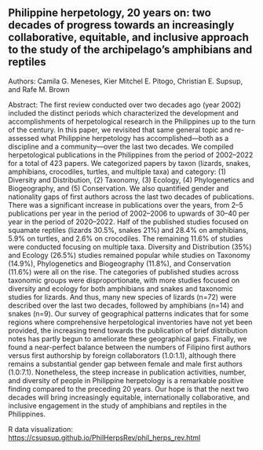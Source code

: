 ## Philippine herpetology, 20 years on: two decades of progress towards an increasingly collaborative, equitable, and inclusive approach to the study of the archipelago’s amphibians and reptiles

Authors: Camila G. Meneses, Kier Mitchel E. Pitogo, Christian E. Supsup, and Rafe M. Brown 

Abstract: The first review conducted over two decades ago (year 2002) included the distinct periods which characterized the development and accomplishments of herpetological research in the Philippines up to the turn of the century. In this paper, we revisited that same general topic and re-assessed what Philippine herpetology has accomplished—both as a discipline and a community—over the last two decades. We compiled herpetological publications in the Philippines from the period of 2002–2022 for a total of 423 papers. We categorized papers by taxon (lizards, snakes, amphibians, crocodiles, turtles, and multiple taxa) and category: (1) Diversity and Distribution, (2) Taxonomy, (3) Ecology, (4) Phylogenetics and Biogeography, and (5) Conservation. We also quantified gender and nationality gaps of first authors across the last two decades of publications. There was a significant increase in publications over the years, from 2–5 publications per year in the period of 2002–2006 to upwards of 30–40 per year in the period of 2020–2022. Half of the published studies focused on squamate reptiles (lizards 30.5%, snakes 21%) and 28.4% on amphibians, 5.9% on turtles, and 2.6% on crocodiles. The remaining 11.6% of studies were conducted focusing on multiple taxa. Diversity and Distribution (35%) and Ecology (26.5%) studies remained popular while studies on Taxonomy (14.9%), Phylogenetics and Biogeography (11.8%), and Conservation (11.6%) were all on the rise. The categories of published studies across taxonomic groups were disproportionate, with more studies focused on diversity and ecology for both amphibians and snakes and taxonomic studies for lizards. And thus, many new species of lizards (n=72) were described over the last two decades, followed by amphibians (n=14) and snakes (n=9). Our survey of geographical patterns indicates that for some regions where comprehensive herpetological inventories have not yet been provided, the increasing trend towards the publication of brief distribution notes has partly begun to ameliorate these geographical gaps. Finally, we found a near-perfect balance between the numbers of Filipino first authors versus first authorship by foreign collaborators (1.0:1.1), although there remains a substantial gender gap between female and male first authors (1.0:7.1). Nonetheless, the steep increase in publication activities, number, and diversity of people in Philippine herpetology is a remarkable positive finding compared to the preceding 20 years. Our hope is that the next two decades will bring increasingly equitable, internationally collaborative, and inclusive engagement in the study of amphibians and reptiles in the Philippines.

R data visualization: https://csupsup.github.io/PhilHerpsRev/phil_herps_rev.html
